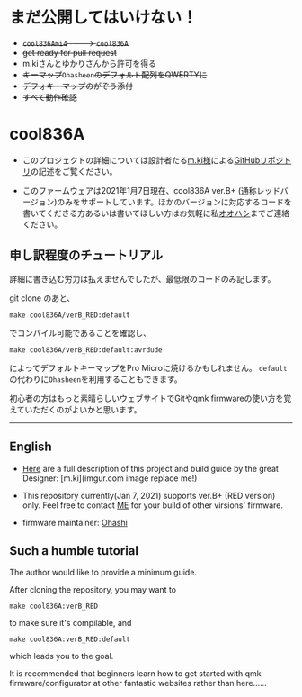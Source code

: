 # まだ公開してはいけない！
- ~~`cool836Ami4` ---->  `cool836A`~~
- ~~get ready for pull request~~
- m.kiさんとゆかりさんから許可を得る
- ~~キーマップ`Ohasheen`のデフォルト配列をQWERTYに~~
- ~~デフォキーマップのがぞう添付~~
- ~~すべて動作確認~~


# cool836A

- このプロジェクトの詳細については設計者たる[m.ki様](https://twitter.com/0002ozlet)による[GitHubリポジトリ](https://github.com/telzo2000/cool836A)の記述をご覧ください。

- このファームウェアは2021年1月7日現在、cool836A ver.B+ (通称レッドバージョン)のみをサポートしています。ほかのバージョンに対応するコードを書いてくださる方あるいは書いてほしい方はお気軽に私[オオハシ](https://twitter.com/oha_oha_Ohashi)までご連絡ください。


## 申し訳程度のチュートリアル
詳細に書き込む労力は払えませんでしたが、最低限のコードのみ記します。

git clone のあと、

``` make cool836A/verB_RED:default ```

でコンパイル可能であることを確認し、

``` make cool836A/verB_RED:default:avrdude ```

によってデフォルトキーマップをPro Microに焼けるかもしれません。
`default`の代わりに`Ohasheen`を利用することもできます。

初心者の方はもっと素晴らしいウェブサイトでGitやqmk firmwareの使い方を覚えていただくのがよいかと思います。



-----------------
## English
- [Here](https://github.com/telzo2000/cool836A) are a full description of this project and build guide by the great Designer: [m.ki](imgur.com image replace me!)

- This repository currently(Jan 7, 2021) supports ver.B+ (RED version) only. Feel free to contact [ME](https://github.com/ketcha-k) for your build of other virsions' firmware.

- firmware maintainer: [Ohashi](https://github.com/ketcha-k)

## Such a humble tutorial
The author would like to provide a minimum guide.

After cloning the repository, you may want to 

``` make cool836A:verB_RED ```

to make sure it's compilable, and 

``` make cool836A:verB_RED:default ```

which leads you to the goal.

It is recommended that beginners learn how to get started with qmk firmware/configurator at other fantastic websites rather than here......

